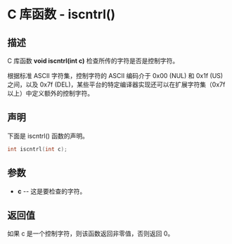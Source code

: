 # C 库函数 - iscntrl()

## 描述

C 库函数 **void iscntrl(int c)** 检查所传的字符是否是控制字符。

根据标准 ASCII 字符集，控制字符的 ASCII 编码介于 0x00 (NUL) 和 0x1f (US) 之间，以及 0x7f (DEL)，某些平台的特定编译器实现还可以在扩展字符集（0x7f 以上）中定义额外的控制字符。

## 声明

下面是 iscntrl() 函数的声明。
```c
int iscntrl(int c);
```

## 参数

- **c** --  这是要检查的字符。

## 返回值

如果 c 是一个控制字符，则该函数返回非零值，否则返回 0。